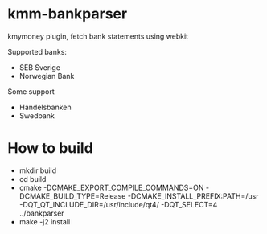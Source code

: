 # kmm-bankparser
kmymoney plugin, fetch bank statements using webkit

Supported banks:
* SEB Sverige
* Norwegian Bank

Some support
* Handelsbanken
* Swedbank

# How to build
- mkdir build
- cd build
- cmake -DCMAKE_EXPORT_COMPILE_COMMANDS=ON -DCMAKE_BUILD_TYPE=Release -DCMAKE_INSTALL_PREFIX:PATH=/usr -DQT_QT_INCLUDE_DIR=/usr/include/qt4/ -DQT_SELECT=4 ../bankparser
- make -j2 install
